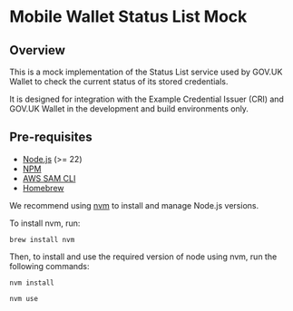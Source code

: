 # Mobile Wallet Status List Mock

## Overview

This is a mock implementation of the Status List service used by GOV.UK Wallet to check the current status of its stored credentials.

It is designed for integration with the Example Credential Issuer (CRI) and GOV.UK Wallet in the development and build environments only.

## Pre-requisites

- [Node.js](https://nodejs.org/en/) (>= 22)
- [NPM](https://www.npmjs.com/)
- [AWS SAM CLI](https://docs.aws.amazon.com/serverless-application-model/latest/developerguide/install-sam-cli.html)
- [Homebrew](https://brew.sh)

We recommend using [nvm](https://github.com/nvm-sh/nvm) to install and manage Node.js versions.

To install nvm, run:
```
brew install nvm
```

Then, to install and use the required version of node using nvm, run the following commands:
```
nvm install
```

```
nvm use
```

